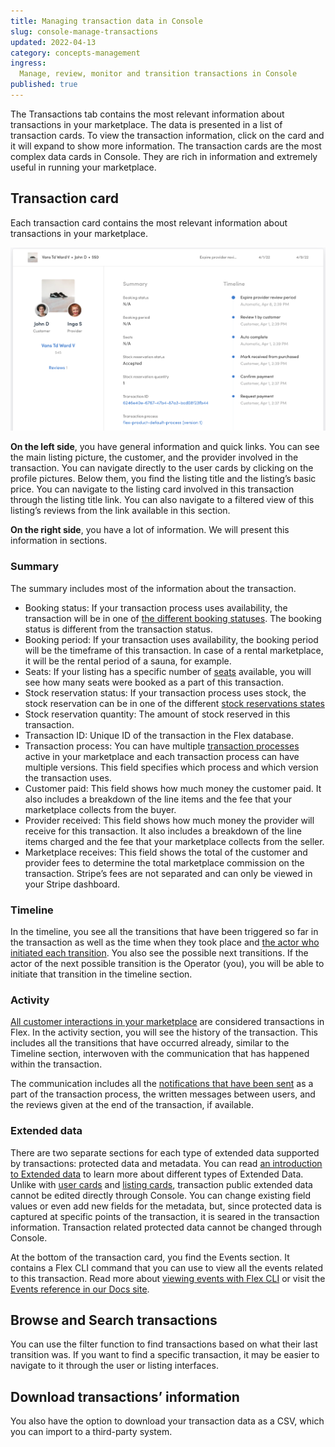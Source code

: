 ```yaml
---
title: Managing transaction data in Console
slug: console-manage-transactions
updated: 2022-04-13
category: concepts-management
ingress:
  Manage, review, monitor and transition transactions in Console
published: true
---
```


The Transactions tab contains the most relevant information about transactions in your marketplace. The data is presented in a list of transaction cards. To view the transaction information, click on the card and it will expand to show more information. The transaction cards are the most complex data cards in Console. They are rich in information and extremely useful in running your marketplace. 

## Transaction card

Each transaction card contains the most relevant information about transactions in your marketplace.

![Transaction card](./transaction-card.png)

**On the left side**, you have general information and quick links. You can see the main listing picture, the customer, and the provider involved in the transaction. You can navigate directly to the user cards by clicking on the profile pictures. Below them, you find the listing title and the listing’s basic price. You can navigate to the listing card involved in this transaction through the listing title link. You can also navigate to a filtered view of this listing’s reviews from the link available in this section. 

**On the right side**, you have a lot of information. We will present this information in sections.

### Summary
The summary includes most of the information about the transaction. 

- Booking status: If your transaction process uses availability, the transaction will be in one of [the different booking statuses](https://www.sharetribe.com/docs/references/transaction-process-actions/#bookings). The booking status is different from the transaction status. 
- Booking period: If your transaction uses availability, the booking period will be the timeframe of this transaction. In case of a rental marketplace, it will be the rental period of a sauna, for example.
- Seats: If your listing has a specific number of [seats](https://www.sharetribe.com/docs/references/availability/#seats) available, you will see how many seats were booked as a part of this transaction. 
- Stock reservation status: If your transaction process uses stock, the stock reservation can be in one of the different [stock reservations states](https://www.sharetribe.com/docs/references/stock/#stock-reservation-states)
- Stock reservation quantity: The amount of stock reserved in this transaction.
- Transaction ID: Unique ID of the transaction in the Flex database.
- Transaction process: You can have multiple [transaction processes](https://www.sharetribe.com/docs/concepts/transaction-process/) active in your marketplace and each transaction process can have multiple versions. This field specifies which process and which version the transaction uses. 
- Customer paid: This field shows how much money the customer paid. It also includes a breakdown of the line items and the fee that your marketplace collects from the buyer.
- Provider received: This field shows how much money the provider will receive for this transaction. It also includes a breakdown of the line items charged and the fee that your marketplace collects from the seller. 
- Marketplace receives: This field shows the total of the customer and provider fees to determine the total marketplace commission on the transaction. Stripe’s fees are not separated and can only be viewed in your Stripe dashboard. 

### Timeline
In the timeline, you see all the transitions that have been triggered so far in the transaction as well as the time when they took place and [the actor who initiated each transition](https://www.sharetribe.com/docs/operator-guides/transaction-process/#transitions). You also see the possible next transitions. If the actor of the next possible transition is the Operator (you), you will be able to initiate that transition in the timeline section. 

### Activity 
[All customer interactions in your marketplace](https://www.sharetribe.com/docs/operator-guides/transaction-process/#users-interact-through-transactions) are considered transactions in Flex. In the activity section, you will see the history of the transaction. This includes all the transitions that have occurred already, similar to the Timeline section, interwoven with the communication that has happened within the transaction. 

The communication includes all the [notifications that have been sent](https://www.sharetribe.com/docs/references/transaction-process-format/#notifications) as a part of the transaction process, the written messages between users, and the reviews given at the end of the transaction, if available. 

### Extended data

There are two separate sections for each type of extended data supported by transactions: protected data and metadata. You can read [an introduction to Extended data](https://www.sharetribe.com/docs/operator-guides/extended-data-introduction/) to learn more about different types of Extended Data. Unlike with [user cards](LINKTOUSERSARTICLE) and [listing cards](LINKSTOLISTINGSARTICLE), transaction public extended data cannot be edited directly through Console. You can change existing field values or even add new fields for the metadata, but, since protected data is captured at specific points of the transaction, it is seared in the transaction information. Transaction related protected data cannot be changed through Console. 

At the bottom of the transaction card, you find the Events section. It contains a Flex CLI command that you can use to view all the events related to this transaction. Read more about [viewing events with Flex CLI](https://www.sharetribe.com/docs/flex-cli/view-events-with-flex-cli/) or visit the [Events reference in our Docs site](https://www.sharetribe.com/docs/references/events/). 

## Browse and Search transactions

You can use the filter function to find transactions based on what their last transition was. If you want to find a specific transaction, it may be easier to navigate to it through the user or listing interfaces.

## Download transactions’ information

You also have the option to download your transaction data as a CSV, which you can import to a third-party system.

